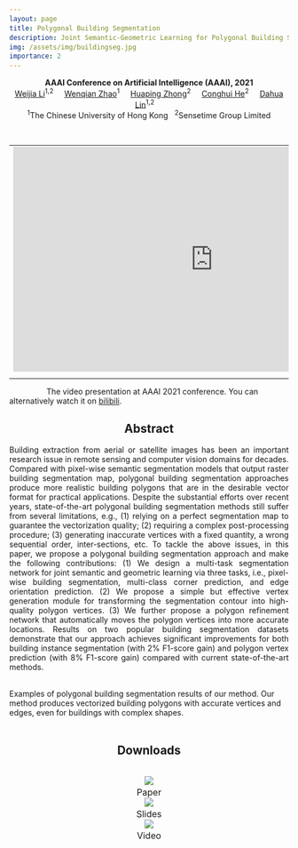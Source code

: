```yaml
---
layout: page
title: Polygonal Building Segmentation
description: Joint Semantic-Geometric Learning for Polygonal Building Segmentation
img: /assets/img/buildingseg.jpg
importance: 2
---
```


<center><b>AAAI Conference on Artificial Intelligence (AAAI), 2021</b></center>


<center>
<td colspan="5" id="authors">
<a href="http://liweijia.github.io">Weijia Li</a><sup>1,2</sup> &nbsp;&nbsp;&nbsp;
<a href="https://liweijia.github.io/projects/building_polyseg/">Wenqian Zhao</a><sup>1</sup> &nbsp;&nbsp;&nbsp;
<a href="https://liweijia.github.io/projects/building_polyseg/">Huaping Zhong</a><sup>2</sup> &nbsp;&nbsp;&nbsp;
<a href="https://conghui.github.io/">Conghui He</a><sup>2</sup> &nbsp;&nbsp;&nbsp;
<a href="https://dahua.me">Dahua Lin</a><sup>1,2</sup> &nbsp;&nbsp;&nbsp;
</td>
</center>

<center>
<td colspan="5" id="affiliation">
<sup>1</sup>The Chinese University of Hong Kong &nbsp;
<sup>2</sup>Sensetime Group Limited
</td>
</center>



<br>



<table align=center width=720px>
			<tr>
				<table align=center width=720px>
					<tr>
						<td align=center width=720px>
							<iframe width="720" height="405" src="https://www.youtube.com/embed/Kcnr22Wy02w" frameborder="0" allow="accelerometer; autoplay; clipboard-write; encrypted-media; gyroscope; picture-in-picture" allowfullscreen></iframe>
						</td>
					  </tr>
					<tr>
						<td align=center width=720px>
						   </td>
					  </tr>
					 </table>
			  </tr>
		  </table>


&nbsp;&nbsp;&nbsp;&nbsp;&nbsp;&nbsp;&nbsp;&nbsp;&nbsp;&nbsp;&nbsp;&nbsp;&nbsp;&nbsp;&nbsp;&nbsp;&nbsp;The video presentation at AAAI 2021 conference. You can alternatively watch it on [bilibili](https://www.bilibili.com/video/BV1Br4y1P7bh?pop_share=1).




<center><h2><a id="Abstract">Abstract</a></h2></center>

<p style="text-align:justify; text-justify:inter-ideograph;">
Building extraction from aerial or satellite images has been an important research issue in remote sensing and computer vision domains for decades. Compared with pixel-wise semantic segmentation models that output raster building segmentation map, polygonal building segmentation approaches produce more realistic building polygons that are in the desirable vector format for practical applications. Despite the substantial efforts over recent years, state-of-the-art polygonal building segmentation methods still suffer from several limitations, e.g., (1) relying on a perfect segmentation map to guarantee the vectorization quality; (2) requiring a complex post-processing procedure; (3) generating inaccurate vertices with a fixed quantity, a wrong sequential order, inter-sections, etc. To tackle the above issues, in this paper, we propose a polygonal building segmentation approach and make the following contributions: (1) We design a multi-task segmentation network for joint semantic and geometric learning via three tasks, i.e., pixel-wise building segmentation, multi-class corner prediction, and edge orientation prediction. (2) We propose a simple but effective vertex generation module for transforming the segmentation contour into high-quality polygon vertices. (3) We further propose a polygon refinement network that automatically moves the polygon vertices into more accurate locations. Results on two popular building segmentation datasets demonstrate that our approach achieves significant improvements for both building instance segmentation (with 2% F1-score gain) and polygon vertex prediction (with 8% F1-score gain) compared with current state-of-the-art methods.
</p>



<div class="row">
    <div class="col-sm mt-3 mt-md-0">
        <img class="img-fluid rounded z-depth-1" src="{{ '/assets/img/buildingseg-teasor.jpg' | relative_url }}" alt="" title="example image"/>
    </div>
</div>

<div class="caption">
Examples of polygonal building segmentation results of our method. Our method produces vectorized building polygons with accurate vertices and edges, even for buildings with complex shapes.
</div>


<br>


<center><h2><a id="downloads">Downloads</a></h2></center>  	
<br>

<div class="row">	
    <div class="col-sm mt-3 mt-md-0">
	 <center>  		 
	  <a href="/assets/pdf/AAAI-21-paper.pdf"><img class="rounded" onmouseover="this.src='/assets/img/icon_paper.png';" onmouseout="this.src='/assets/img/icon_paper.png';" src = "/assets/img/icon_paper.png" height = "150px"></a><br>
	  <span style="font-size:16px">Paper</span><br>
    </center>
    </div>  
    <div class="col-sm mt-3 mt-md-0">
	 <center> 
	  <a href="/assets/pdf/AAAI-21-slides-20min.pdf"><img class="rounded" onmouseover="this.src='/assets/img/icon_slide.png';" onmouseout="this.src='/assets/img/icon_slide.png';" src = "/assets/img/icon_slide.png" height = "150px"></a><br>
	  <span style="font-size:16px">Slides</span><br>
    </center> 
    </div>
    <div class="col-sm mt-3 mt-md-0">
	 <center> 
	  <a href="https://www.youtube.com/watch?v=Kcnr22Wy02w&ab_channel=WeijiaLi"><img class="rounded" onmouseover="this.src='/assets/img/icon_video.png';" onmouseout="this.src='/assets/img/icon_video.png';" src = "/assets/img/icon_video.png" height = "150px"></a><br>
	  <span style="font-size:16px">Video</span><br>
    </center>
    </div>
</div>




